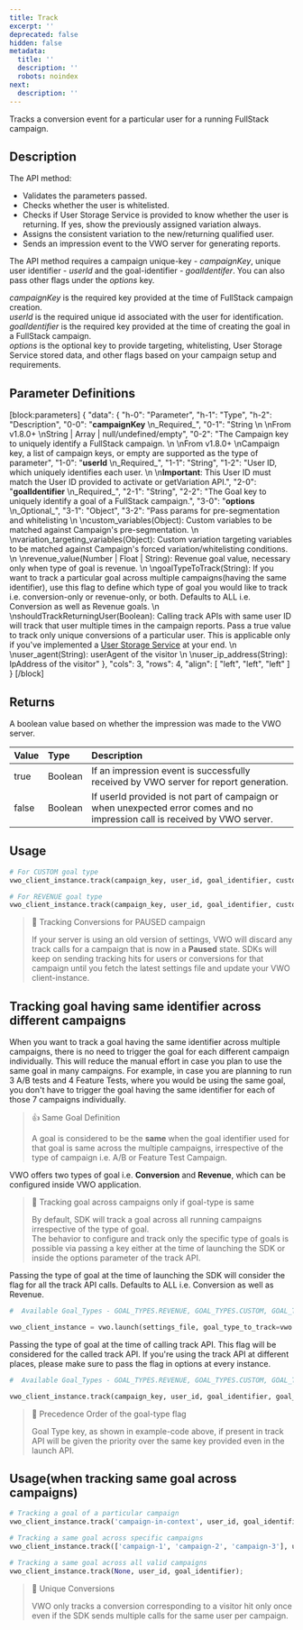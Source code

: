 ```yaml
---
title: Track
excerpt: ''
deprecated: false
hidden: false
metadata:
  title: ''
  description: ''
  robots: noindex
next:
  description: ''
---
```

Tracks a conversion event for a particular user for a running FullStack campaign.

## Description

The API method:

- Validates the parameters passed.
- Checks whether the user is whitelisted.
- Checks if User Storage Service is provided to know whether the user is returning. If yes, show the previously assigned variation always.
- Assigns the consistent variation to the new/returning qualified user.
- Sends an impression event to the VWO server for generating reports.

The API method requires a campaign unique-key - _campaignKey_, unique user identifier - _userId_ and the goal-identifier - _goalIdentifer_. You can also pass other flags under the _options_ key.

_campaignKey_ is the required key provided at the time of FullStack campaign creation.  
_userId_ is the required unique id associated with the user for identification.  
_goalIdentifier_ is the required key provided at the time of creating the goal in a FullStack campaign.  
_options_ is the optional key to provide targeting, whitelisting, User Storage Service stored data, and other flags based on your campaign setup and requirements.

## Parameter Definitions

[block:parameters]
{
  "data": {
    "h-0": "Parameter",
    "h-1": "Type",
    "h-2": "Description",
    "0-0": "**campaignKey**  \n_Required_",
    "0-1": "String  \n  \nFrom v1.8.0+  \nString | Array | null/undefined/empty",
    "0-2": "The Campaign key to uniquely identify a FullStack campaign.  \n  \nFrom v1.8.0+  \nCampaign key, a list of campaign keys, or empty are supported as the type of parameter",
    "1-0": "**userId**  \n_Required_",
    "1-1": "String",
    "1-2": "User ID, which uniquely identifies each user.  \n  \n**Important**: This User ID must match the User ID provided to activate or getVariation API.",
    "2-0": "**goalIdentifier**  \n_Required_",
    "2-1": "String",
    "2-2": "The Goal key to uniquely identify a goal of a FullStack campaign.",
    "3-0": "**options**  \n_Optional_",
    "3-1": "Object",
    "3-2": "Pass params for pre-segmentation and whitelisting  \n  \ncustom_variables(Object): Custom variables to be matched  against Campaign's pre-segmentation.  \n  \nvariation_targeting_variables(Object): Custom variation targeting variables to be matched  against Campaign's forced variation/whitelisting conditions.  \n  \nrevenue_value(Number | Float | String): Revenue goal value, necessary only when type of goal is revenue.  \n  \ngoalTypeToTrack(String): If you want to track a particular goal across multiple campaigns(having the same identifier), use this flag to define which type of goal you would like to track i.e. conversion-only or revenue-only, or both. Defaults to ALL i.e. Conversion as well as Revenue goals.  \n  \nshouldTrackReturningUser(Boolean): Calling track APIs with same user ID will track that user multiple times in the campaign reports. Pass a true value to track only unique conversions of a particular user. This is applicable only if you've implemented a [User Storage Service](https://developers.vwo.com/docs/python-implement-a-user-storage-service) at your end.  \n  \nuser_agent(String): userAgent of the visitor    \n  \nuser_ip_address(String): IpAddress of the visitor"
  },
  "cols": 3,
  "rows": 4,
  "align": [
    "left",
    "left",
    "left"
  ]
}
[/block]


## Returns

A boolean value based on whether the impression was made to the VWO server.

| Value | Type    | Description                                                                                                                 |
| :---- | :------ | :-------------------------------------------------------------------------------------------------------------------------- |
| true  | Boolean | If an impression event is successfully received by VWO server for report generation.                                        |
| false | Boolean | If userId provided is not part of campaign or when unexpected error comes and no impression call is received by VWO server. |

## Usage

```python
# For CUSTOM goal type
vwo_client_instance.track(campaign_key, user_id, goal_identifier, custom_variables = custom_variables, variation_targeting_variables = variation_targeting_variables, user_agent=user_agent, user_ip_address=user_ip_address)

# For REVENUE goal type
vwo_client_instance.track(campaign_key, user_id, goal_identifier, custom_variables = custom_variables, revenue_value = revenue_value, user_agent=user_agent, user_ip_address=user_ip_address)
```

> 🚧 Tracking Conversions for PAUSED campaign
> 
> If your server is using an old version of settings, VWO will discard any track calls for a campaign that is now in a **Paused** state. SDKs will keep on sending tracking hits for users or conversions for that campaign until you fetch the latest settings file and update your VWO client-instance.

## Tracking goal having same identifier across different campaigns

When you want to track a goal having the same identifier across multiple campaigns, there is no need to trigger the goal for each different campaign individually. This will reduce the manual effort in case you plan to use the same goal in many campaigns. For example, in case you are planning to run 3 A/B tests and 4 Feature Tests, where you would be using the same goal, you don't have to trigger the goal having the same identifier for each of those 7 campaigns individually.

> 👍 Same Goal Definition
> 
> A goal is considered to be the **same** when the goal identifier used for that goal is same across the multiple campaigns, irrespective of the type of campaign i.e. A/B or Feature Test Campaign.

VWO offers two types of goal i.e. **Conversion** and **Revenue**, which can be configured inside VWO application.

> 📘 Tracking goal across campaigns only if goal-type is same
> 
> By default, SDK will track a goal across all running campaigns irrespective of the type of goal.  
> The behavior to configure and track only the specific type of goals is possible via passing a key either at the time of launching the SDK or inside the options parameter of the track API.

Passing the type of goal at the time of launching the SDK will consider the flag for all the track API calls. Defaults to ALL i.e. Conversion as well as Revenue.

```python
#  Available Goal_Types - GOAL_TYPES.REVENUE, GOAL_TYPES.CUSTOM, GOAL_TYPES.ALL (Default)

vwo_client_instance = vwo.launch(settings_file, goal_type_to_track=vwo.GOAL_TYPES.CUSTOM)
```

Passing the type of goal at the time of calling track API. This flag will be considered for the called track API. If you're using the track API at different places, please make sure to pass the flag in options at every instance.

```python
#  Available Goal_Types - GOAL_TYPES.REVENUE, GOAL_TYPES.CUSTOM, GOAL_TYPES.ALL (Default)

vwo_client_instance.track(campaign_key, user_id, goal_identifier, goal_type_to_track = vwo.GOAL_TYPES.CUSTOM)
```

> 🚧 Precedence Order of the goal-type flag
> 
> Goal Type key, as shown in example-code above, if present in track API will be given the priority over the same key provided even in the launch API.

## Usage(when tracking same goal across campaigns)

```python
# Tracking a goal of a particular campaign
vwo_client_instance.track('campaign-in-context', user_id, goal_identifier);

# Tracking a same goal across specific campaigns
vwo_client_instance.track(['campaign-1', 'campaign-2', 'campaign-3'], user_id, goal_identifier);

# Tracking a same goal across all valid campaigns
vwo_client_instance.track(None, user_id, goal_identifier);
```

> 🚧 Unique Conversions
> 
> VWO only tracks a conversion corresponding to a visitor hit only once even if the SDK sends multiple calls for the same user per campaign.